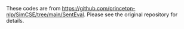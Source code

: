 These codes are from https://github.com/princeton-nlp/SimCSE/tree/main/SentEval.
Please see the original repository for details.